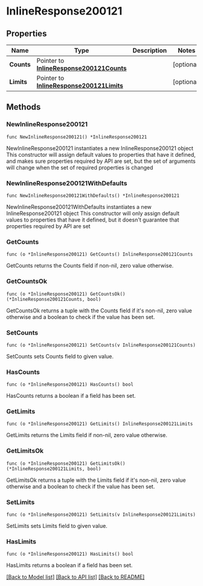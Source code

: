 # InlineResponse200121

## Properties

Name | Type | Description | Notes
------------ | ------------- | ------------- | -------------
**Counts** | Pointer to [**InlineResponse200121Counts**](InlineResponse200121Counts.md) |  | [optional] 
**Limits** | Pointer to [**InlineResponse200121Limits**](InlineResponse200121Limits.md) |  | [optional] 

## Methods

### NewInlineResponse200121

`func NewInlineResponse200121() *InlineResponse200121`

NewInlineResponse200121 instantiates a new InlineResponse200121 object
This constructor will assign default values to properties that have it defined,
and makes sure properties required by API are set, but the set of arguments
will change when the set of required properties is changed

### NewInlineResponse200121WithDefaults

`func NewInlineResponse200121WithDefaults() *InlineResponse200121`

NewInlineResponse200121WithDefaults instantiates a new InlineResponse200121 object
This constructor will only assign default values to properties that have it defined,
but it doesn't guarantee that properties required by API are set

### GetCounts

`func (o *InlineResponse200121) GetCounts() InlineResponse200121Counts`

GetCounts returns the Counts field if non-nil, zero value otherwise.

### GetCountsOk

`func (o *InlineResponse200121) GetCountsOk() (*InlineResponse200121Counts, bool)`

GetCountsOk returns a tuple with the Counts field if it's non-nil, zero value otherwise
and a boolean to check if the value has been set.

### SetCounts

`func (o *InlineResponse200121) SetCounts(v InlineResponse200121Counts)`

SetCounts sets Counts field to given value.

### HasCounts

`func (o *InlineResponse200121) HasCounts() bool`

HasCounts returns a boolean if a field has been set.

### GetLimits

`func (o *InlineResponse200121) GetLimits() InlineResponse200121Limits`

GetLimits returns the Limits field if non-nil, zero value otherwise.

### GetLimitsOk

`func (o *InlineResponse200121) GetLimitsOk() (*InlineResponse200121Limits, bool)`

GetLimitsOk returns a tuple with the Limits field if it's non-nil, zero value otherwise
and a boolean to check if the value has been set.

### SetLimits

`func (o *InlineResponse200121) SetLimits(v InlineResponse200121Limits)`

SetLimits sets Limits field to given value.

### HasLimits

`func (o *InlineResponse200121) HasLimits() bool`

HasLimits returns a boolean if a field has been set.


[[Back to Model list]](../README.md#documentation-for-models) [[Back to API list]](../README.md#documentation-for-api-endpoints) [[Back to README]](../README.md)


